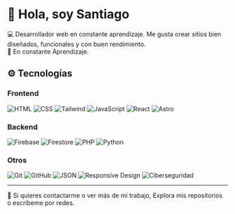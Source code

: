# 👋 Hola, soy Santiago

💻 Desarrollador web en constante aprendizaje. Me gusta crear sitios bien diseñados, funcionales y con buen rendimiento.  
🧠 En constante Aprendizaje.

## ⚙️ Tecnologías

### Frontend  
![HTML](https://img.shields.io/badge/HTML-E34F26?style=flat&logo=html5&logoColor=white)
![CSS](https://img.shields.io/badge/CSS-1572B6?style=flat&logo=css3&logoColor=white)
![Tailwind](https://img.shields.io/badge/Tailwind_CSS-06B6D4?style=flat&logo=tailwind-css&logoColor=white)
![JavaScript](https://img.shields.io/badge/JavaScript-F7DF1E?style=flat&logo=javascript&logoColor=black)
![React](https://img.shields.io/badge/React-20232A?style=flat&logo=react&logoColor=61DAFB)
![Astro](https://img.shields.io/badge/Astro-000000?style=flat&logo=astro&logoColor=white)

### Backend  
![Firebase](https://img.shields.io/badge/Firebase-FFCA28?style=flat&logo=firebase&logoColor=black)
![Firestore](https://img.shields.io/badge/Firestore-FFA611?style=flat&logo=firebase&logoColor=white)
![PHP](https://img.shields.io/badge/PHP-777BB4?style=flat&logo=php&logoColor=white)
![Python](https://img.shields.io/badge/Python-3776AB?style=flat&logo=python&logoColor=white)

### Otros  
![Git](https://img.shields.io/badge/Git-F05032?style=flat&logo=git&logoColor=white)
![GitHub](https://img.shields.io/badge/GitHub-181717?style=flat&logo=github&logoColor=white)
![JSON](https://img.shields.io/badge/JSON-000000?style=flat&logo=json&logoColor=white)
![Responsive Design](https://img.shields.io/badge/Responsive_Design-333?style=flat&logo=responsive&logoColor=white)
![Ciberseguridad](https://img.shields.io/badge/Cybersecurity-2E3440?style=flat&logo=hackthebox&logoColor=green)

---

📩 Si quieres contactarme o ver más de mi trabajo, Explora mis repositorios o escríbeme por redes.

